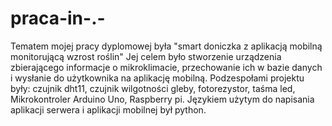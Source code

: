 # praca-in-.-
Tematem mojej pracy dyplomowej była "smart doniczka z aplikacją mobilną monitorującą wzrost roślin" Jej celem było stworzenie urządzenia zbierającego informacje o mikroklimacie, przechowanie ich w bazie danych i wysłanie do użytkownika na aplikację mobilną. Podzespołami projektu były: czujnik dht11, czujnik wilgotności gleby, fotorezystor, taśma led, Mikrokontroler Arduino Uno, Raspberry pi. Językiem użytym do napisania aplikacji serwera i aplikacji mobilnej był python.
